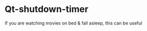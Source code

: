 Qt-shutdown-timer
=================

If you are watching movies on bed &amp; fall asleep, this can be useful
